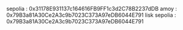 sepolia : 0x31178E931137c164616FB9FF1c3d2C78B2237dDB
amoy : 0x79B3a81A30Ce2A3c9b7023C373A97eDB6044E791
lisk sepolia : 0x79B3a81A30Ce2A3c9b7023C373A97eDB6044E791
